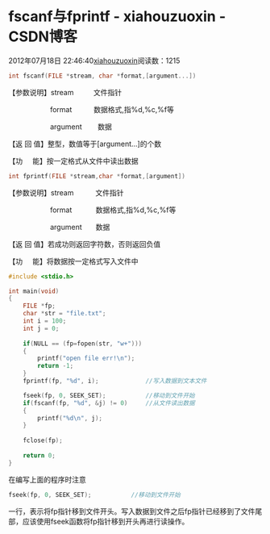# fscanf与fprintf - xiahouzuoxin - CSDN博客





2012年07月18日 22:46:40[xiahouzuoxin](https://me.csdn.net/xiahouzuoxin)阅读数：1215








```cpp
int fscanf(FILE *stream, char *format,[argument...])
```



【参数说明】stream          文件指针         

                     format           数据格式,指%d,%c,%f等

                     argument        数据

【返 回 值】整型，数值等于[argument...]的个数

【功     能】按一定格式从文件中读出数据


```cpp
int fprintf(FILE *stream,char *format,[argument])
```



【参数说明】stream           文件指针          

                     format            数据格式,指%d,%c,%f等          

                     argument       数据

【返 回 值】若成功则返回字符数，否则返回负值

【功     能】将数据按一定格式写入文件中



```cpp
#include <stdio.h>

int main(void)
{
	FILE *fp;
	char *str = "file.txt";
	int i = 100;
	int j = 0;
	
	if(NULL == (fp=fopen(str, "w+")))
	{
		printf("open file err!\n");
		return -1;
	}
	fprintf(fp, "%d", i);             //写入数据到文本文件 

	fseek(fp, 0, SEEK_SET);           //移动到文件开始 
	if(fscanf(fp, "%d", &j) != 0)     //从文件读出数据 
	{
		printf("%d\n", j);	
	}
		
	fclose(fp);
	
	return 0;
}
```

在编写上面的程序时注意

```cpp
fseek(fp, 0, SEEK_SET);           //移动到文件开始
```

一行，表示将fp指针移到文件开头。写入数据到文件之后fp指针已经移到了文件尾部，应该使用fseek函数将fp指针移到开头再进行读操作。 



